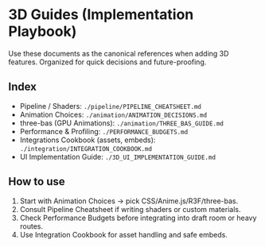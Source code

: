 # 3D Guides (Implementation Playbook)

Use these documents as the canonical references when adding 3D features. Organized for quick decisions and future-proofing.

## Index
- Pipeline / Shaders: `./pipeline/PIPELINE_CHEATSHEET.md`
- Animation Choices: `./animation/ANIMATION_DECISIONS.md`
- three-bas (GPU Animations): `./animation/THREE_BAS_GUIDE.md`
- Performance & Profiling: `./PERFORMANCE_BUDGETS.md`
- Integrations Cookbook (assets, embeds): `./integration/INTEGRATION_COOKBOOK.md`
- UI Implementation Guide: `./3D_UI_IMPLEMENTATION_GUIDE.md`

## How to use
1. Start with Animation Choices → pick CSS/Anime.js/R3F/three-bas.
2. Consult Pipeline Cheatsheet if writing shaders or custom materials.
3. Check Performance Budgets before integrating into draft room or heavy routes.
4. Use Integration Cookbook for asset handling and safe embeds.

